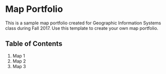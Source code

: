 # Map Portfolio
This is a sample map portfolio created for Geographic Information Systems class during Fall 2017. Use this template to create your own map portfolio. 

## Table of Contents
1. Map 1
2. Map 2
3. Map 3



